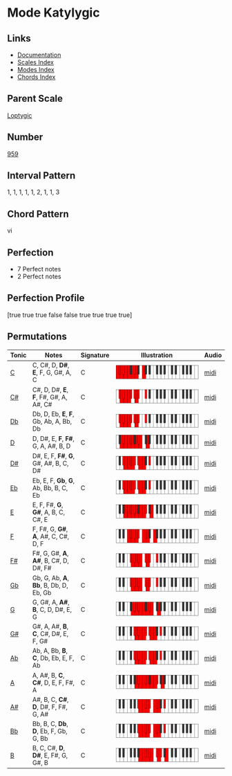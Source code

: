 # Mode Katylygic

## Links

- [Documentation](index.md)
- [Scales Index](Scales.md)
- [Modes Index](Modes.md)
- [Chords Index](Chords.md)

## Parent Scale

[Loptygic](ScaleLoptygic.md)

## Number

[959](https://ianring.com/musictheory/scales/959)

## Interval Pattern

1, 1, 1, 1, 1, 2, 1, 1, 3

## Chord Pattern

vi

## Perfection

- 7 Perfect notes
- 2 Perfect notes

## Perfection Profile

[true true true false false true true true true]

## Permutations

| Tonic | Notes | Signature | Illustration | Audio |
|-------|-------|-----------|--------------|-------|
| [C](ModeCNaturalKatylygic.md) | C, C#, D, **D#**, **E**, F, G, G#, A, C | C | ![CNaturalKatylygic](ModeCNaturalKatylygic.png) | [midi](https://github.com/edipermadi/music/blob/main/docs/ModeCNaturalKatylygic.mid?raw=true) |
| [C#](ModeCSharpKatylygic.md) | C#, D, D#, **E**, **F**, F#, G#, A, A#, C# | C | ![CSharpKatylygic](ModeCSharpKatylygic.png) | [midi](https://github.com/edipermadi/music/blob/main/docs/ModeCSharpKatylygic.mid?raw=true) |
| [Db](ModeDFlatKatylygic.md) | Db, D, Eb, **E**, **F**, Gb, Ab, A, Bb, Db | C | ![DFlatKatylygic](ModeDFlatKatylygic.png) | [midi](https://github.com/edipermadi/music/blob/main/docs/ModeDFlatKatylygic.mid?raw=true) |
| [D](ModeDNaturalKatylygic.md) | D, D#, E, **F**, **F#**, G, A, A#, B, D | C | ![DNaturalKatylygic](ModeDNaturalKatylygic.png) | [midi](https://github.com/edipermadi/music/blob/main/docs/ModeDNaturalKatylygic.mid?raw=true) |
| [D#](ModeDSharpKatylygic.md) | D#, E, F, **F#**, **G**, G#, A#, B, C, D# | C | ![DSharpKatylygic](ModeDSharpKatylygic.png) | [midi](https://github.com/edipermadi/music/blob/main/docs/ModeDSharpKatylygic.mid?raw=true) |
| [Eb](ModeEFlatKatylygic.md) | Eb, E, F, **Gb**, **G**, Ab, Bb, B, C, Eb | C | ![EFlatKatylygic](ModeEFlatKatylygic.png) | [midi](https://github.com/edipermadi/music/blob/main/docs/ModeEFlatKatylygic.mid?raw=true) |
| [E](ModeENaturalKatylygic.md) | E, F, F#, **G**, **G#**, A, B, C, C#, E | C | ![ENaturalKatylygic](ModeENaturalKatylygic.png) | [midi](https://github.com/edipermadi/music/blob/main/docs/ModeENaturalKatylygic.mid?raw=true) |
| [F](ModeFNaturalKatylygic.md) | F, F#, G, **G#**, **A**, A#, C, C#, D, F | C | ![FNaturalKatylygic](ModeFNaturalKatylygic.png) | [midi](https://github.com/edipermadi/music/blob/main/docs/ModeFNaturalKatylygic.mid?raw=true) |
| [F#](ModeFSharpKatylygic.md) | F#, G, G#, **A**, **A#**, B, C#, D, D#, F# | C | ![FSharpKatylygic](ModeFSharpKatylygic.png) | [midi](https://github.com/edipermadi/music/blob/main/docs/ModeFSharpKatylygic.mid?raw=true) |
| [Gb](ModeGFlatKatylygic.md) | Gb, G, Ab, **A**, **Bb**, B, Db, D, Eb, Gb | C | ![GFlatKatylygic](ModeGFlatKatylygic.png) | [midi](https://github.com/edipermadi/music/blob/main/docs/ModeGFlatKatylygic.mid?raw=true) |
| [G](ModeGNaturalKatylygic.md) | G, G#, A, **A#**, **B**, C, D, D#, E, G | C | ![GNaturalKatylygic](ModeGNaturalKatylygic.png) | [midi](https://github.com/edipermadi/music/blob/main/docs/ModeGNaturalKatylygic.mid?raw=true) |
| [G#](ModeGSharpKatylygic.md) | G#, A, A#, **B**, **C**, C#, D#, E, F, G# | C | ![GSharpKatylygic](ModeGSharpKatylygic.png) | [midi](https://github.com/edipermadi/music/blob/main/docs/ModeGSharpKatylygic.mid?raw=true) |
| [Ab](ModeAFlatKatylygic.md) | Ab, A, Bb, **B**, **C**, Db, Eb, E, F, Ab | C | ![AFlatKatylygic](ModeAFlatKatylygic.png) | [midi](https://github.com/edipermadi/music/blob/main/docs/ModeAFlatKatylygic.mid?raw=true) |
| [A](ModeANaturalKatylygic.md) | A, A#, B, **C**, **C#**, D, E, F, F#, A | C | ![ANaturalKatylygic](ModeANaturalKatylygic.png) | [midi](https://github.com/edipermadi/music/blob/main/docs/ModeANaturalKatylygic.mid?raw=true) |
| [A#](ModeASharpKatylygic.md) | A#, B, C, **C#**, **D**, D#, F, F#, G, A# | C | ![ASharpKatylygic](ModeASharpKatylygic.png) | [midi](https://github.com/edipermadi/music/blob/main/docs/ModeASharpKatylygic.mid?raw=true) |
| [Bb](ModeBFlatKatylygic.md) | Bb, B, C, **Db**, **D**, Eb, F, Gb, G, Bb | C | ![BFlatKatylygic](ModeBFlatKatylygic.png) | [midi](https://github.com/edipermadi/music/blob/main/docs/ModeBFlatKatylygic.mid?raw=true) |
| [B](ModeBNaturalKatylygic.md) | B, C, C#, **D**, **D#**, E, F#, G, G#, B | C | ![BNaturalKatylygic](ModeBNaturalKatylygic.png) | [midi](https://github.com/edipermadi/music/blob/main/docs/ModeBNaturalKatylygic.mid?raw=true) |
